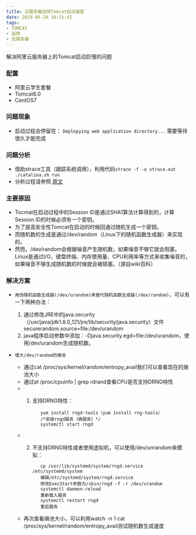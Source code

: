 ```yaml
---
title: 云服务器加快Tomcat启动速度
date: 2019-05-28 16:31:42
tags:
- TOMCAT
- 运维
- 云服务器
---
```

解决阿里云服务器上的Tomcat启动巨慢的问题
<!-- more -->
### 配置
- 阿里云学生套餐
- Tomcat8.0
- CentOS7

### 问题现象
- 启动过程会停留在：
`Deplopying web application directory...`
需要等待很久才能完成

### 问题分析
- 借助strace工具（跟踪系统调用），利用代码`strace -f -o strace.out ./catalina.sh run`
- 分析过程请参照 [原文](https://www.jianshu.com/p/576d356dc163)

### 主要原因
- Tocmat在启动过程中的Session ID是通过SHA1算法计算得到的，计算Session ID的时候必须有一个密钥。
- 为了提高安全性Tomcat在启动的时候回通过随机生成一个密钥。
- 而随机数的生成是通过/dev/random（Linux下的随机函数生成器）来实现的。
- 然而，/dev/random会根据噪音产生随机数，如果噪音不够它就会阻塞。Linux是通过I/O，键盘终端、内存使用量、CPU利用率等方式来收集噪音的，如果噪音不够生成随机数的时候就会被阻塞。（源自wiki百科）

### 解决方案
- `用伪随机函数生成器(/dev/urandom)来替代随机函数生成器(/dev/random)`，可以有一下两种办法：
    1. 通过修改JRE中的java.security（/usr/java/jdk1.8.0_121/jre/lib/security/java.security）文件securerandom.source=file:/dev/urandom
    2. java程序启动参数中添加：-Djava.security.egd=file:/dev/urandom，使用/dev/urandom生成随机数。

- `增大/dev/random的熵池`
    - 通过cat /proc/sys/kernel/random/entropy_avail我们可以查看现在的熵池大小
    - 通过at /proc/cpuinfo | grep rdrand查看CPU是否支持DRNG特性
    - 1. 支持DRNG特性：
        
                yum install rngd-tools（yum install rng-tools）
                /*安装rngd服务（熵服务）*/
                systemctl start rngd

    - 2. 不支持DRNG特性或者使用虚拟机，可以使用/dev/unrandom来模拟：

                cp /usr/lib/systemd/system/rngd.service /etc/systemd/system
                编辑/etc/systemd/system/rngd.service
                修改ExecStart参数为/sbin/rngd -f -r /dev/urandom
                systemctl daemon-reload
                重新载入服务
                systemctl restart rngd
                重启服务

    - 再次查看熵池大小，可以利用watch -n 1 cat /proc/sys/kernel/random/entropy_avail测试随机数生成速度
